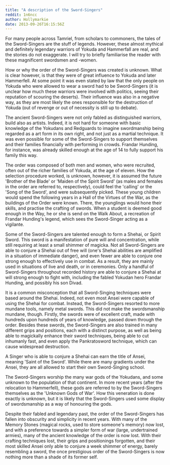 ```yaml
---
title: "A description of the Sword-Singers"
reddit: 1n6ncc
author: Hollymarkie
date: 2013-09-26T16:15:56Z
---
```


For many people across Tamriel, from scholars to commoners, the tales of the Sword-Singers are the stuff of legends. However, these almost mythical and definitely legendary warriors of Yokuda and Hammerfall are real, and the stories do not exaggerate. I will try to briefly familiarise the reader with these magnificent swordsmen and -women.

How or why the order of the Sword-Singers was created is unknown. What is clear however, is that they were of great influence to Yokuda and later Hammerfell. At some point it was even stated by law that the only people on Yokuda who were allowed to wear a sword had to be Sword-Singers (it is unclear how much these warriors were involved with politics, seeing their reputation of scouring the deserts). Their influence was also in a negative way, as they are most likely the ones responsible for the destruction of Yokuda (out of revenge or out of necessity is still up to debate).

The ancient Sword-Singers were not only fabled as distinguished warriors, build also as artists. Indeed, it is not hard for someone with basic knowledge of the Yokudans and Redguards to imagine swordmanship being regarded as a art form in its own right, and not just as a martial technique. It was even possible for some of the Sword-Singers to support themselves and their families financially with performing in crowds. Frandar Hunding, for instance, was already skilled enough at the age of 14 to fully support his family this way.

The order was composed of both men and women, who were recruited, often out of the richer families of Yokuda, at the age of eleven. How the selection procedure worked, is unknown, however, it is assumed the future 'Brother of the Blade' or 'Maiden of the Spirit Sword' (as males and females in the order are referred to, respectively), could feel the 'calling' or the 'Song of the Sword', and were subsequently picked. These young children would spend the following years in a Hall of the Virtues of the War, as the buildings of the Order were known. There, the younglings would hone their skills, and practise the crafting of swords. When a student is deemed good enough in the Way, he or she is send on the Walk About, a recreation of Frandar Hunding's legend, which sees the Sword-Singer acting as a vigilante.

Some of the Sword-Singers are talented enough to form a Shehai, or Spirit Sword. This sword is a manifestation of pure will and concentration, while still requiring at least a small shimmer of magicka. Not all Sword-Singers are able to conjure a Shehai out of free will (one's Shehai abilities are amplified in a situation of immediate danger), and even fewer are able to conjure one strong enough to effectively use in combat. As a result, they are mainly used in situations of live and death, or in ceremonies. Only a handful of Sword-Singers throughout recorded history are able to conjure a Shehai at will strong enough to fight with, including the fabled Yokudan hero Frandar Hunding, and possibly his son Divad.

It is a common misconception that all Sword-Singing techniques were based around the Shehai. Indeed, not even most Ansei were capable of using the Shehai for combat. Instead, the Sword-Singers resorted to more mundane tools, namely metal swords. This did not make the swordsmanship mundane, though. Firstly, the swords were of excellent craft, made with hundreds upon hundreds of years of knowledge, passed down through the order. Besides these swords, the Sword-Singers are also trained in many different grips and positions, each with a distinct purpose, as well as being able to magickally enhance their sword techniques, being able to cut inhumanly fast, and even apply the Pankratosword technique, which can cause widespread destruction.

A Singer who is able to conjure a Shehai can earn the title of Ansei, meaning 'Saint of the Sword'. While there are many gradients under the Ansei, they are all allowed to start their own Sword-Singing school.

The Sword-Singers worship the many war gods of the Yokudans, and some unknown to the population of that continent. In more recent years (after the relocation to Hammerfell), these gods are referred to by the Sword-Singers themselves as the 'Unknown Gods of War'. How this veneration is done exactly is unknown, but it is likely that the Sword-Singers used some display of swordsmanship as a way of honouring the gods.

Despite their fabled and legendary past, the order of the Sword-Singers has fallen into obscurity and simplicity in recent years. With many of the Memory Stones (magical rocks, used to store someone's memory) now lost, and with a preference towards a simpler form of war (large, undertrained armies), many of the ancient knowledge of the order is now lost. With their crafting techniques lost, their grips and positionings forgotten, and their most skilled Ansei only able to conjure a week shimmer of energy, barely resembling a sword, the once prestigious order of the Sword-Singers is now nothing more than a shade of its former self.

